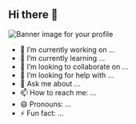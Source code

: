 ## Hi there 👋
<picture>
  <source srcset="banner-dark-mode.jpg" media="(prefers-color-scheme: dark)">
  <img src="banner-light-mode.jpg" alt="Banner image for your profile">
</picture>

- 🔭 I’m currently working on ...
- 🌱 I’m currently learning ...
- 👯 I’m looking to collaborate on ...
- 🤔 I’m looking for help with ...
- 💬 Ask me about ...
- 📫 How to reach me: ...
- 😄 Pronouns: ...
- ⚡ Fun fact: ...

